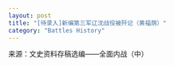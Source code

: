 ```yaml
---
layout: post
title: "[待录入]新编第三军辽沈战役被歼记（黄福荫）"
category: "Battles History"
---
```

来源：文史资料存稿选编——全面内战（中）
